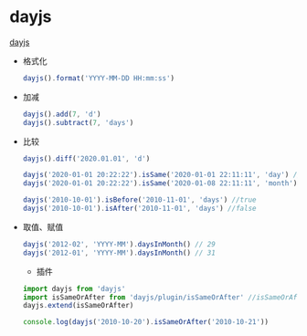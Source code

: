 # dayjs

[dayjs](https://day.js.org/docs/en/installation/installation)

- 格式化

  ```js
  dayjs().format('YYYY-MM-DD HH:mm:ss')
  ```

- 加减

  ```js
  dayjs().add(7, 'd')
  dayjs().subtract(7, 'days')
  ```

- 比较

  ```js
  dayjs().diff('2020.01.01', 'd')

  dayjs('2020-01-01 20:22:22').isSame('2020-01-01 22:11:11', 'day') //true
  dayjs('2020-01-01 20:22:22').isSame('2020-01-08 22:11:11', 'month') //true

  dayjs('2010-10-01').isBefore('2010-11-01', 'days') //true
  dayjs('2010-10-01').isAfter('2010-11-01', 'days') //false
  ```

- 取值、赋值

  ```js
  dayjs('2012-02', 'YYYY-MM').daysInMonth() // 29
  dayjs('2012-01', 'YYYY-MM').daysInMonth() // 31
  ```

  - 插件

  ```js
  import dayjs from 'dayjs'
  import isSameOrAfter from 'dayjs/plugin/isSameOrAfter' //isSameOrAfter、isSameOrBefore、isBetween……
  dayjs.extend(isSameOrAfter)

  console.log(dayjs('2010-10-20').isSameOrAfter('2010-10-21'))
  ```
